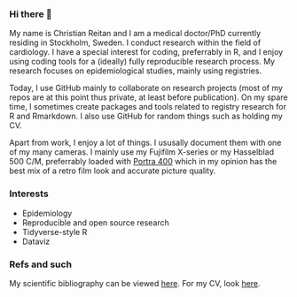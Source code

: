 ### Hi there 👋
My name is Christian Reitan and I am a medical doctor/PhD currently residing in Stockholm, Sweden. I conduct research within the field of cardiology. I have a special interest for coding, preferrably in R, and I enjoy using coding tools for a (ideally) fully reproducible research process. My research focuses on epidemiological studies, mainly using registries. 

Today, I use GitHub mainly to collaborate on research projects (most of my repos are at this point thus private, at least before publication). On my spare time, I sometimes create packages and tools related to registry research for R and Rmarkdown. I also use GitHub for random things such as holding my CV.

Apart from work, I enjoy a lot of things. I ususally document them with one of my many cameras. I mainly use my Fujifilm X-series or my Hasselblad 500 C/M, preferrably loaded with [Portra 400](https://www.instagram.com/explore/tags/portra400/) which in my opinion has the best mix of a retro film look and accurate picture quality.

### Interests
* Epidemiology
* Reproducible and open source research
* Tidyverse-style R
* Dataviz

### Refs and such
My scientific bibliography can be viewed [here](https://scholar.google.com/citations?user=S3TOd7gAAAAJ&hl=sv&oi=ao). For my CV, look [here](https://github.com/reitancorp/cv/raw/master/cv/cv.pdf).